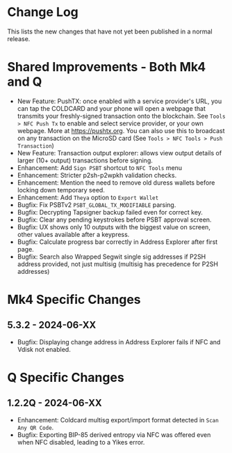 # Change Log

This lists the new changes that have not yet been published in a normal release.

# Shared Improvements - Both Mk4 and Q

- New Feature: PushTX: once enabled with a service provider's URL, you can tap the COLDCARD
  and your phone will open a webpage that transmits your freshly-signed transaction onto
  the blockchain. See `Tools > NFC Push Tx` to enable and select service provider, or your
  own webpage. More at <https://pushtx.org>. You can also use this to broadcast on any
  transaction on the MicroSD card (See `Tools > NFC Tools > Push Transaction`)
- New Feature: Transaction output explorer: allows view output details of larger (10+ output)
  transactions before signing.
- Enhancement: Add `Sign PSBT` shortcut to `NFC Tools` menu
- Enhancement: Stricter p2sh-p2wpkh validation checks.
- Enhancement: Mention the need to remove old duress wallets before locking down temporary seed.
- Enhancement: Add `Theya` option to `Export Wallet`
- Bugfix: Fix PSBTv2 `PSBT_GLOBAL_TX_MODIFIABLE` parsing.
- Bugfix: Decrypting Tapsigner backup failed even for correct key.
- Bugfix: Clear any pending keystrokes before PSBT approval screen.
- Bugfix: UX shows only 10 outputs with the biggest value on screen, other values available
  after a keypress.
- Bugfix: Calculate progress bar correctly in Address Explorer after first page.
- Bugfix: Search also Wrapped Segwit single sig addresses if P2SH address provided, not just multisig (multisig has precedence for P2SH addresses)

# Mk4 Specific Changes

## 5.3.2 - 2024-06-XX

- Bugfix: Displaying change address in Address Explorer fails if NFC and Vdisk not enabled.


# Q Specific Changes

## 1.2.2Q - 2024-06-XX

- Enhancement: Coldcard multisg export/import format detected in `Scan Any QR Code`.
- Bugfix: Exporting BIP-85 derived entropy via NFC was offered even when NFC disabled,
  leading to a Yikes error.


